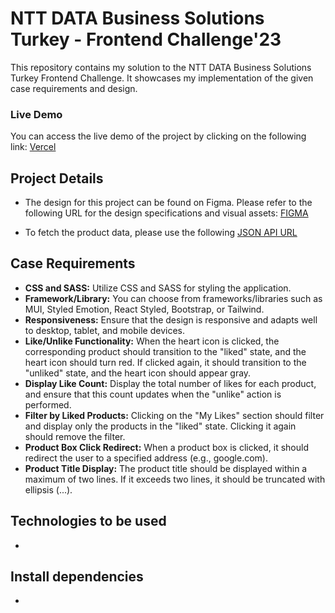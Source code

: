 # NTT DATA Business Solutions Turkey - Frontend Challenge'23

This repository contains my solution to the NTT DATA Business Solutions Turkey Frontend Challenge. It showcases my implementation of the given case requirements and design.

### Live Demo
You can access the live demo of the project by clicking on the following link: [Vercel](https://your-vercel-link)

## Project Details

- The design for this project can be found on Figma. Please refer to the following URL for the design specifications and visual assets: [FIGMA](https://www.figma.com/file/STzY429FfaHd51OsBVn0iE/NTT-FE?node-id=0%3A1&t=L1x8LAj5cSHgY2gs-0)

- To fetch the product data, please use the following [JSON API URL](https://honey-badgers-ecommerce.glitch.me/products)

## Case Requirements

- **CSS and SASS:** Utilize CSS and SASS for styling the application.
- **Framework/Library:** You can choose from frameworks/libraries such as MUI, Styled Emotion, React Styled, Bootstrap, or Tailwind.
- **Responsiveness:** Ensure that the design is responsive and adapts well to desktop, tablet, and mobile devices.
- **Like/Unlike Functionality:** When the heart icon is clicked, the corresponding product should transition to the "liked" state, and the heart icon should turn red. If clicked again, it should transition to the "unliked" state, and the heart icon should appear gray.
- **Display Like Count:** Display the total number of likes for each product, and ensure that this count updates when the "unlike" action is performed.
- **Filter by Liked Products:** Clicking on the "My Likes" section should filter and display only the products in the "liked" state. Clicking it again should remove the filter.
- **Product Box Click Redirect:** When a product box is clicked, it should redirect the user to a specified address (e.g., google.com).
- **Product Title Display:** The product title should be displayed within a maximum of two lines. If it exceeds two lines, it should be truncated with ellipsis (...).


## Technologies to be used
- 

## Install dependencies
- 